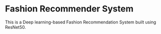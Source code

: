# Fashion Recommender System
This is a Deep learning-based Fashion Recommendation System built using ResNet50.
